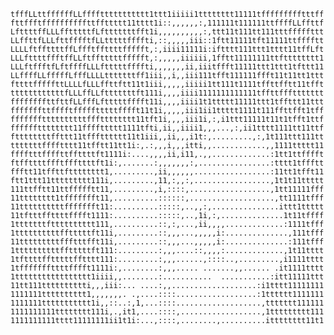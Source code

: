     tfffLLttffffffLLffffttttttttttt1ttt1iiiii1tttttttt11111tffffffffftttff
    fttffftffffffffffttffttttt11tttt1i::,,,,,,:,111111t111111ttffffLLffttf
    LfttttffLLLfftttttfLftttttttfft1i,,,,,,,,,,:,ttt11t111tt111tttfffffttt
    LLffttfLLLfttfffftfLLtttttffffti,::,,,,,iii::1ftt11111tft11111ttfffftt
    LLLLftffttttffLffftffttttffffft,:,iiii11111i:iftttt111ttt1tttt11tffLft
    LLLfttttffftffLLftfftttttffffft,:,,,,,iiiiii,1fftt11111111ttftttttttt1
    LLLftffftfLftffffLLLftttttffffti,,,,,,,ii,iiitffft11111ttt1ttt1tfttt11
    LLffffLLfffffLfffLLLLtttttttff1iii,,i,,iii111tfft111111ffft11t11tt1ttt
    fttttfffffttLLLLfLLLffttftt11t1iii,,,,,iiiii1tt111t1111tffttfftt11tfft
    ttttttttttttfLLLffLLftttttttft111i,,,,iiii1111111111111tffttfffttttttt
    ffffffffttfttfLLfffLftttttfffft11i,,,,iiii1t1ttttt11111ttt1tffttt11ttt
    fffffffttfffftffffftttttfffft11t1i,,,,,iii1ii1ttttt1111t111ffttfft1tff
    fffffffttttttttttffftttttttt11tft1i,,,,iii1i,:,i1ttt11111t11t1tfft1ttf
    fffffftttttttt11ffffttttt1111tfti,ii,,iiii1,,,...,:,ii1tttt1111tt11ttf
    fttttttttffttt11tffftttttt11t1iii,,ii,,,i1t:,.........,:,1t111ttt111tt
    tttttttfffftttt11tfftt11tt1i:,.:,,,i,,,itti,,............,,1111ttttt11
    fffftttffffttffttttft1111i:....,,,,ii,i11,.,,.............:1tt1ttfffft
    ftffttttffftfffttttft1i:,.......:,,,,,,,:,................:tttt1tffftt
    ffftt11tffttftttttttt1,.........,ii,,,,,,.................:11tt1tfft11
    ftt1ttt11ttttttttt111i,.........,11,:,,:,.................,1t1t11ttttt
    111ttfftt11ttffffftt11,.........,i,::::,..................,1tt11111fff
    11tttttttt1tffffffft11,..........::::::,...................,tt1111tfff
    11ttttttttttffffffft11:..........:::::,..,,:,...............ittt1ttttt
    11tftttffttttfffft1111:..........:::::,..,1i,:,..............1t11tffff
    1tttttttftttttttttt111,..........::,:,...,ii,,,,.............:1111tfff
    1ttttttttttfftttttft11i,.........::,,,...,,,,,i:..............,111tfff
    11tttttttttffftttfft11i,.........::,,,...,,,,,i:..............:111tfff
    1ttttttttttfftttttft111:.........:,,,....::,,,,:.............,1t11tttt
    1tfttttfftttttfftttt111:.........:,,,......,::::..,.........,i1111tttt
    1tfffffffttttfffft1111i:,........:,,,..... .......,,...... .it1111tttt
    1ttttttttttttttttt1iiii,,........:...........  ...........:itt11111ttt
    11tt111tttttttttti,,,iii:... ....:,,...................:i1tttt11111111
    1111111tttttttttt1,,,,,,,. .,....::::..................:1tttttt1111111
    1111111ttttttttttt1i,,::..:,1,...::::...................,ttttttt111111
    1111111111tttttttt111i,.,it1,....::::,..................,1ttttttttt111
    1111111111tttt11111111ii1t1i:...,::::,........,..........itttttttt11t1

